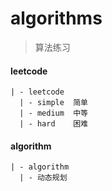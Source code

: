 # algorithms
> 算法练习

#### leetcode
```
| - leetcode
  | - simple  简单
  | - medium  中等
  | - hard    困难
```

#### algorithm
```
| - algorithm
  | - 动态规划
```